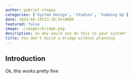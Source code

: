 ```yaml
---
author: gabriel-stoppa
categories: ['System Design', 'Studies', 'Summing Up']
date: 2024-04-19T23:10:55+0000
featured: false
image: ./images/bridge.png
description: So why would you do this to your system?
title: You don't build a bridge without planning
---
```


## Introduction

Ok, this works pretty fine